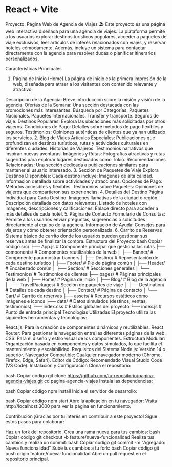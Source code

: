 # React + Vite

Proyecto: Página Web de Agencia de Viajes 🏖️
Este proyecto es una página web interactiva diseñada para una agencia de viajes. La plataforma permite a los usuarios explorar destinos turísticos populares, acceder a paquetes de viaje exclusivos, leer artículos de interés relacionados con viajes, y reservar hoteles cómodamente. Además, incluye un sistema para contactar directamente con la agencia para resolver dudas o planificar itinerarios personalizados.

Características Principales
1. Página de Inicio (Home)
La página de inicio es la primera impresión de la web, diseñada para atraer a los visitantes con contenido relevante y atractivo:

Descripción de la Agencia: Breve introducción sobre la misión y visión de la agencia.
Ofertas de la Semana: Una sección destacada con las promociones más interesantes.
Búsqueda por Categorías:
Paquetes Nacionales.
Paquetes Internacionales.
Transfer y transporte.
Seguros de viaje.
Destinos Populares: Explora las ubicaciones más solicitadas por otros viajeros.
Condiciones de Pago: Detalles sobre métodos de pago flexibles y seguros.
Testimonios: Opiniones auténticas de clientes que ya han utilizado los servicios.
2. Blog de Viajes
Artículos Especiales: Publicaciones que profundizan en destinos turísticos, rutas y actividades culturales en diferentes ciudades.
Historias de Viajeros: Testimonios narrativos que inspiran nuevas aventuras.
Imágenes y Rutas: Fotografías atractivas y rutas sugeridas para explorar lugares destacados como Tokio.
Recomendaciones Relacionadas: Una sección dedicada a publicaciones similares para mantener al usuario interesado.
3. Sección de Paquetes de Viaje
Explora Destinos Disponibles: Cada destino incluye:
Imágenes de alta calidad.
Información detallada sobre actividades y atracciones.
Opciones de Pago: Métodos accesibles y flexibles.
Testimonios sobre Paquetes: Opiniones de viajeros que compartieron sus experiencias.
4. Detalles del Destino
Página Individual para Cada Destino:
Imágenes llamativas de la ciudad o región.
Descripción detallada con datos relevantes.
Listado de hoteles con imágenes, descripciones y calificaciones.
Enlace directo para acceder a más detalles de cada hotel.
5. Página de Contacto
Formulario de Consultas:
Permite a los usuarios enviar preguntas, sugerencias o solicitudes directamente al equipo de la agencia.
Información de Ayuda:
Consejos para viajeros y cómo obtener orientación personalizada.
6. Carrito de Reservas
Sistema básico de carrito donde los usuarios pueden gestionar sus reservas antes de finalizar la compra.
Estructura del Proyecto
bash
Copiar código
src/
├── App.js                     # Componente principal que gestiona las rutas
├── components/                # Componentes reutilizables de la web
│   ├── Banner/                # Componente para mostrar banners
│   ├── Destino/               # Representación de cada destino turístico
│   ├── Footer/                # Pie de página común
│   ├── Header/                # Encabezado común
│   ├── Section/               # Secciones generales
│   └── Testimonios/           # Testimonios de clientes
├── pages/                     # Páginas principales de la web
│   ├── Home/                  # Página de inicio
│   ├── Blog/                  # Blog de la agencia
│   ├── TravelPackages/        # Sección de paquetes de viaje
│   ├── Destination/           # Detalles de cada destino
│   ├── Contact/               # Página de contacto
│   └── Cart/                  # Carrito de reservas
├── assets/                    # Recursos estáticos como imágenes e iconos
├── data/                      # Datos simulados (destinos, ventas, testimonios)
├── index.css                  # Estilos globales del proyecto
└── index.js                   # Punto de entrada principal
Tecnologías Utilizadas
El proyecto utiliza las siguientes herramientas y tecnologías:

React.js: Para la creación de componentes dinámicos y reutilizables.
React Router: Para gestionar la navegación entre las diferentes páginas de la web.
CSS: Para el diseño y estilo visual de los componentes.
Estructura Modular: Organización basada en componentes y datos simulados, lo que facilita el mantenimiento y escalabilidad.
Requisitos del Sistema
Node.js: Versión 14 o superior.
Navegador Compatible: Cualquier navegador moderno (Chrome, Firefox, Edge, Safari).
Editor de Código: Recomendado Visual Studio Code (VS Code).
Instalación y Configuración
Clona el repositorio:

bash
Copiar código
git clone https://github.com/tu-repositorio/pagina-agencia-viajes.git
cd pagina-agencia-viajes
Instala las dependencias:

bash
Copiar código
npm install
Inicia el servidor de desarrollo:

bash
Copiar código
npm start
Abre la aplicación en tu navegador: Visita http://localhost:3000 para ver la página en funcionamiento.

Contribución
¡Gracias por tu interés en contribuir a este proyecto! Sigue estos pasos para colaborar:

Haz un fork del repositorio.
Crea una rama nueva para tus cambios:
bash
Copiar código
git checkout -b feature/nueva-funcionalidad
Realiza tus cambios y realiza un commit:
bash
Copiar código
git commit -m "Agregado: Nueva funcionalidad"
Sube tus cambios a tu fork:
bash
Copiar código
git push origin feature/nueva-funcionalidad
Abre un pull request en el repositorio principal.
